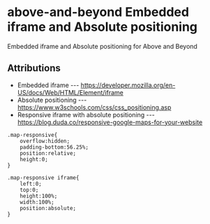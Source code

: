 # above-and-beyond Embedded iframe and Absolute positioning
Embedded iframe and Absolute positioning for Above and Beyond

## Attributions
- Embedded iframe --- https://developer.mozilla.org/en-US/docs/Web/HTML/Element/iframe
- Absolute positioning --- https://www.w3schools.com/css/css_positioning.asp
- Responsive iframe with absolute positioning --- https://blog.duda.co/responsive-google-maps-for-your-website
```
.map-responsive{
    overflow:hidden;
    padding-bottom:56.25%;
    position:relative;
    height:0;
}

.map-responsive iframe{
    left:0;
    top:0;
    height:100%;
    width:100%;
    position:absolute;
}
``` 
